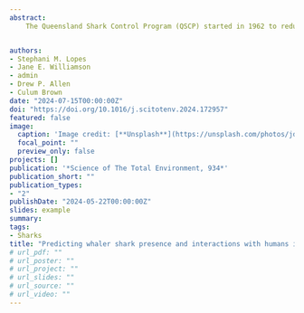 ```yaml
---
abstract: 
    The Queensland Shark Control Program (QSCP) started in 1962 to reduce the number of shark-human incidents by deploying nets and drumlines across the most popular beaches. The program targets large shark species (white, tiger and bull sharks) that are potentially hazardous to bathers. However, this strategy is lethal for other sharks and marine wildlife, including threatened and endangered species. Thus, finding non-lethal strategies is a priority. To better manage shark-human interactions, establishing a better understanding of the factors that drive shark movement is key. Here we used sea surface temperature (SST), rainfall and distance to rivers as environmental variables to predict the presence of whaler sharks in southern Queensland based on 26 years of catch data from the QSCP. We found that SST is positively corelated to sharks caught by drumlines, while rainfall was associated with the number of sharks captured in shark nets. In addition, more sharks were captured by nets and drumlines further away from rivers, and nets captured roughly 10 times more sharks than drumlines over the period of study. In contrast to tiger sharks, the catch data indicate the number of whalers has not declined over the past 26 years. Our findings suggest that environmental variables can be used to predict the movement of large sharks and by incorporating this knowledge into management plans and public education programs, may ultimately reduce shark-human incidents.


authors:
- Stephani M. Lopes
- Jane E. Williamson
- admin
- Drew P. Allen
- Culum Brown
date: "2024-07-15T00:00:00Z"
doi: "https://doi.org/10.1016/j.scitotenv.2024.172957"
featured: false
image:
  caption: 'Image credit: [**Unsplash**](https://unsplash.com/photos/jdD8gXaTZsc)'
  focal_point: ""
  preview_only: false
projects: []
publication: '*Science of The Total Environment, 934*'
publication_short: ""
publication_types:
- "2"
publishDate: "2024-05-22T00:00:00Z"
slides: example
summary: 
tags:
- Sharks
title: "Predicting whaler shark presence and interactions with humans in southern Queensland, Australia"
# url_pdf: ""
# url_poster: ""
# url_project: ""
# url_slides: ""
# url_source: ""
# url_video: ""
---
```




